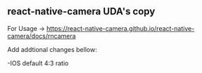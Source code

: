 
## react-native-camera UDA's copy

For Usage -> https://react-native-camera.github.io/react-native-camera/docs/rncamera

Add addtional changes bellow:

-IOS default 4:3 ratio

